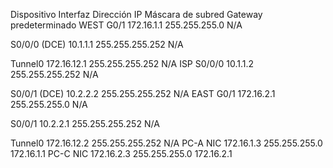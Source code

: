 
Dispositivo
Interfaz
Dirección IP
Máscara de subred
Gateway predeterminado
WEST
G0/1
172.16.1.1
255.255.255.0
N/A
 
S0/0/0 (DCE)
10.1.1.1
255.255.255.252
N/A
 
Tunnel0
172.16.12.1
255.255.255.252
N/A
ISP
S0/0/0
10.1.1.2
255.255.255.252
N/A
 
S0/0/1 (DCE)
10.2.2.2
255.255.255.252
N/A
EAST
G0/1
172.16.2.1
255.255.255.0
N/A
 
S0/0/1
10.2.2.1
255.255.255.252
N/A
 
Tunnel0
172.16.12.2
255.255.255.252
N/A
PC-A
NIC
172.16.1.3
255.255.255.0
172.16.1.1
PC-C
NIC
172.16.2.3
255.255.255.0
172.16.2.1
 
